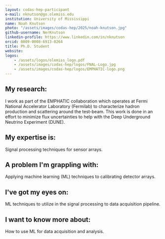 ```yaml
---
layout: codas-hep-participant
e-mail: nknutson@go.olemiss.edu
institution: University of Mississippi
name: Noah Knutson
photo: "/assets/images/codas-hep/2025/noah-knutson.jpg"
github-username: NerKnutson
linkedin-profile: https://www.linkedin.com/in/nknutson
orcid: 0009-0008-6913-0264
title: Ph.D. Student
website:
logos:
    - /assets/logos/olemiss_logo.pdf
    - /assets/images/codas-hep/logos/FNAL-Logo.jpg
    - /assets/images/codas-hep/logos/EMPHATIC-logo.png
---
```


## My research:
I work as part of the EMPHATIC collaboration which operates at Fermi National Accelerator Laboratory (Fermilab) to characterize hadron production and scattering around the test-beam. This work is done in an effort to minimize flux uncertainties to help with the Deep Underground Neutrino Experiment (DUNE).

## My expertise is:
Signal processing techniques for sensor arrays.

## A problem I'm grappling with:
Applying machine learning (ML) techniques to calibrating detector arrays.

## I've got my eyes on:
ML techniques to utilize in the signal processing to data acquisition pipeline.

## I want to know more about:
How to use ML for data acquisition and analysis.
